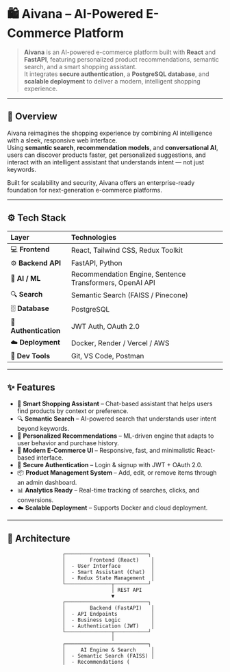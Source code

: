 # 🛍️ Aivana – AI-Powered E-Commerce Platform

> **Aivana** is an AI-powered e-commerce platform built with **React** and **FastAPI**, featuring personalized product recommendations, semantic search, and a smart shopping assistant.  
> It integrates **secure authentication**, a **PostgreSQL database**, and **scalable deployment** to deliver a modern, intelligent shopping experience.

---

## 🌟 Overview

Aivana reimagines the shopping experience by combining AI intelligence with a sleek, responsive web interface.  
Using **semantic search**, **recommendation models**, and **conversational AI**, users can discover products faster, get personalized suggestions, and interact with an intelligent assistant that understands intent — not just keywords.

Built for scalability and security, Aivana offers an enterprise-ready foundation for next-generation e-commerce platforms.

---

## ⚙️ Tech Stack

| Layer | Technologies |
|:------|:--------------|
| 💻 **Frontend** | React, Tailwind CSS, Redux Toolkit |
| ⚙️ **Backend API** | FastAPI, Python |
| 🧠 **AI / ML** | Recommendation Engine, Sentence Transformers, OpenAI API |
| 🔍 **Search** | Semantic Search (FAISS / Pinecone) |
| 🗄️ **Database** | PostgreSQL |
| 🔐 **Authentication** | JWT Auth, OAuth 2.0 |
| ☁️ **Deployment** | Docker, Render / Vercel / AWS |
| 🧰 **Dev Tools** | Git, VS Code, Postman |

---

## ✨ Features

- 🧠 **Smart Shopping Assistant** – Chat-based assistant that helps users find products by context or preference.  
- 🔍 **Semantic Search** – AI-powered search that understands user intent beyond keywords.  
- 🎯 **Personalized Recommendations** – ML-driven engine that adapts to user behavior and purchase history.  
- 🛒 **Modern E-Commerce UI** – Responsive, fast, and minimalistic React-based interface.  
- 🔐 **Secure Authentication** – Login & signup with JWT + OAuth 2.0.  
- 📦 **Product Management System** – Add, edit, or remove items through an admin dashboard.  
- 📊 **Analytics Ready** – Real-time tracking of searches, clicks, and conversions.  
- ☁️ **Scalable Deployment** – Supports Docker and cloud deployment.

---

## 🧩 Architecture

```text
                  ┌───────────────────────────┐
                  │        Frontend (React)    │
                  │  - User Interface          │
                  │  - Smart Assistant (Chat)  │
                  │  - Redux State Management  │
                  └───────────────┬───────────┘
                                  │ REST API
                                  ▼
                  ┌───────────────────────────┐
                  │        Backend (FastAPI)   │
                  │  - API Endpoints           │
                  │  - Business Logic          │
                  │  - Authentication (JWT)    │
                  └───────────────┬───────────┘
                                  │
                  ┌───────────────────────────┐
                  │     AI Engine & Search     │
                  │  - Semantic Search (FAISS) │
                  │  - Recommendations (
